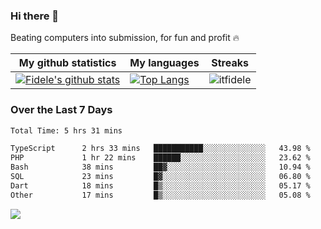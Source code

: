 ### Hi there 👋
<p>Beating computers into submission, for fun and profit 🔥</p>

|My github statistics|My languages|Streaks|
|-|-|-|
|[![Fidele's github stats](https://github-readme-stats.vercel.app/api?username=itfidele&count_private=true&show_icons=true&theme=dark&hide_title=true)](https://github.com/itfidele)|[![Top Langs](https://github-readme-stats.vercel.app/api/top-langs/?username=itfidele&show_icons=true&langs_count=8&theme=dark&layout=compact&hide_title=true)](https://github.com/itfidele)|![itfidele](https://github-readme-streak-stats.herokuapp.com/?user=itfidele&theme=dark)

### Over the Last 7 Days
<!--START_SECTION:waka-->

```txt
Total Time: 5 hrs 31 mins

TypeScript      2 hrs 33 mins   ███████████░░░░░░░░░░░░░░   43.98 %
PHP             1 hr 22 mins    ██████░░░░░░░░░░░░░░░░░░░   23.62 %
Bash            38 mins         ██▓░░░░░░░░░░░░░░░░░░░░░░   10.94 %
SQL             23 mins         █▓░░░░░░░░░░░░░░░░░░░░░░░   06.80 %
Dart            18 mins         █▒░░░░░░░░░░░░░░░░░░░░░░░   05.17 %
Other           17 mins         █▒░░░░░░░░░░░░░░░░░░░░░░░   05.08 %
```

<!--END_SECTION:waka-->



![](https://komarev.com/ghpvc/?username=itfidele)
